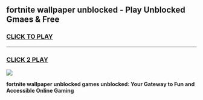 
## fortnite wallpaper unblocked - Play Unblocked Gmaes & Free
<h3>
<a href="https://news.freeplayer.one?title=fortnite_wallpaper_unblocked&ref=23F">CLICK TO PLAY</a></h3>
<hr>

<h3>
<a href="https://news.freeplayer.one?title=fortnite_wallpaper_unblocked&ref=23F">CLICK 2 PLAY</a>
  
</h3>

<a href="https://news.freeplayer.one?title=fortnite_wallpaper_unblocked&ref=23F/"><img src="https://clearcache.store/games.png"></a>


**fortnite wallpaper unblocked games unblocked: Your Gateway to Fun and Accessible Online Gaming**
